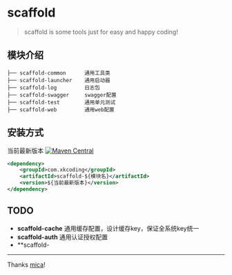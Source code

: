 # scaffold
> scaffold is some tools just for easy and happy coding!

## 模块介绍
```
├── scaffold-common      通用工具类
├── scaffold-launcher    通用启动器
├── scaffold-log         日志包
├── scaffold-swagger     swagger配置
├── scaffold-test        通用单元测试
├── scaffold-web         通用web配置
```
 
## 安装方式
当前最新版本 [![Maven Central](https://maven-badges.herokuapp.com/maven-central/com.xkcoding/scaffold/badge.svg)](https://maven-badges.herokuapp.com/maven-central/com.xkcoding/scaffold)
```xml
<dependency>
    <groupId>com.xkcoding</groupId>
    <artifactId>scaffold-${模块名}</artifactId>
    <version>${当前最新版本}</version>
</dependency>
```
 
## TODO
- **scaffold-cache** 通用缓存配置，设计缓存key，保证全系统key统一
- **scaffold-auth** 通用认证授权配置
- **scaffold-

---
Thanks [mica](https://github.com/lets-mica/mica)!
